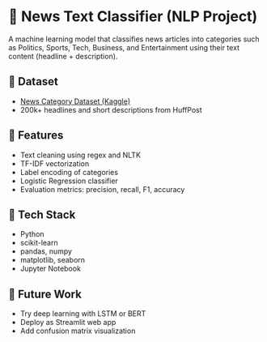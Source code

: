# 🧠 News Text Classifier (NLP Project)

A machine learning model that classifies news articles into categories such as Politics, Sports, Tech, Business, and Entertainment using their text content (headline + description).

## 📁 Dataset
- [News Category Dataset (Kaggle)](https://www.kaggle.com/datasets/rmisra/news-category-dataset)
- 200k+ headlines and short descriptions from HuffPost

## 🚀 Features
- Text cleaning using regex and NLTK
- TF-IDF vectorization
- Label encoding of categories
- Logistic Regression classifier
- Evaluation metrics: precision, recall, F1, accuracy

## 🔧 Tech Stack
- Python
- scikit-learn
- pandas, numpy
- matplotlib, seaborn
- Jupyter Notebook

## 🧪 Future Work
- Try deep learning with LSTM or BERT
- Deploy as Streamlit web app
- Add confusion matrix visualization
